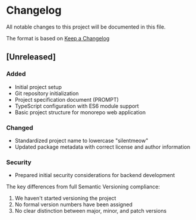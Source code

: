 # Changelog

All notable changes to this project will be documented in this file.

The format is based on [Keep a Changelog](https://keepachangelog.com/en/1.1.0/)

## [Unreleased]

### Added
- Initial project setup
- Git repository initialization
- Project specification document (PROMPT)
- TypeScript configuration with ES6 module support
- Basic project structure for monorepo web application

### Changed
- Standardized project name to lowercase "silentmeow"
- Updated package metadata with correct license and author information

### Security
- Prepared initial security considerations for backend development

The key differences from full Semantic Versioning compliance:
1. We haven't started versioning the project
2. No formal version numbers have been assigned
3. No clear distinction between major, minor, and patch versions
